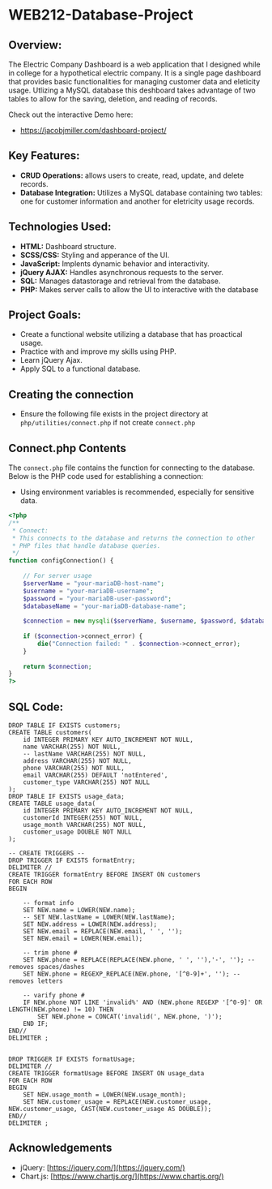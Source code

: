 # WEB212-Database-Project
## Overview:
The Electric Company Dashboard is a web application that I designed while in college for a hypothetical electric company.
It is a single page dashboard that provides basic functionalities for managing customer data and eleticity usage.
Utlizing a MySQL database this deshboard takes advantage of two tables to allow for the saving, deletion, and reading of 
records.

Check out the interactive Demo here: 
+ https://jacobjmiller.com/dashboard-project/

## Key Features:
+ **CRUD Operations:** allows users to create, read, update, and delete records.
+ **Database Integration:** Utilizes a MySQL database containing two tables: one for customer information and another for eletricity usage records.

## Technologies Used: 
+ **HTML:** Dashboard structure.
+ **SCSS/CSS:** Styling and apperance of the UI.
+ **JavaScript:** Implents dynamic behavior and interactivity.
+ **jQuery AJAX:** Handles asynchronous requests to the server.
+ **SQL:** Manages datastorage and retrieval from the database.
+ **PHP:** Makes server calls to allow the UI to interactive with the database

## Project Goals:
+ Create a functional website utilizing a database that has proactical usage.
+ Practice with and improve my skills using PHP.
+ Learn jQuery Ajax.
+ Apply SQL to a functional database.

## Creating the connection
+ Ensure the following file exists in the project directory at ```php/utilities/connect.php``` if not create ```connect.php```

## Connect.php Contents

The `connect.php` file contains the function for connecting to the database. Below is the PHP code used for establishing a connection:
- Using environment variables is recommended, especially for sensitive data.

```php
<?php
/**
 * Connect:
 * This connects to the database and returns the connection to other
 * PHP files that handle database queries.
 */
function configConnection() {
    
    // For server usage
    $serverName = "your-mariaDB-host-name";
    $username = "your-mariaDB-username";
    $password = "your-mariaDB-user-password";
    $databaseName = "your-mariaDB-database-name";
    
    $connection = new mysqli($serverName, $username, $password, $databaseName);
    
    if ($connection->connect_error) {
        die("Connection failed: " . $connection->connect_error);
    }
    
    return $connection;
}
?>
```



## SQL Code:
```-- CREATE TABLES --
DROP TABLE IF EXISTS customers;
CREATE TABLE customers(
    id INTEGER PRIMARY KEY AUTO_INCREMENT NOT NULL,
    name VARCHAR(255) NOT NULL,
    -- lastName VARCHAR(255) NOT NULL,
    address VARCHAR(255) NOT NULL,
    phone VARCHAR(255) NOT NULL,
    email VARCHAR(255) DEFAULT 'notEntered',
    customer_type VARCHAR(255) NOT NULL
);
DROP TABLE IF EXISTS usage_data;
CREATE TABLE usage_data(
    id INTEGER PRIMARY KEY AUTO_INCREMENT NOT NULL,
    customerId INTEGER(255) NOT NULL,
    usage_month VARCHAR(255) NOT NULL,
    customer_usage DOUBLE NOT NULL
);

-- CREATE TRIGGERS --
DROP TRIGGER IF EXISTS formatEntry;
DELIMITER //
CREATE TRIGGER formatEntry BEFORE INSERT ON customers
FOR EACH ROW
BEGIN

	-- format info
	SET NEW.name = LOWER(NEW.name);
    -- SET NEW.lastName = LOWER(NEW.lastName);
    SET NEW.address = LOWER(NEW.address);
    SET NEW.email = REPLACE(NEW.email, ' ', '');
    SET NEW.email = LOWER(NEW.email);
    
    -- trim phone #
    SET NEW.phone = REPLACE(REPLACE(NEW.phone, ' ', ''),'-', ''); -- removes spaces/dashes
    SET NEW.phone = REGEXP_REPLACE(NEW.phone, '[^0-9]+', ''); -- removes letters
    
    -- varify phone #
	IF NEW.phone NOT LIKE 'invalid%' AND (NEW.phone REGEXP '[^0-9]' OR LENGTH(NEW.phone) != 10) THEN
        SET NEW.phone = CONCAT('invalid(', NEW.phone, ')');
    END IF;
END//
DELIMITER ;


DROP TRIGGER IF EXISTS formatUsage;
DELIMITER //
CREATE TRIGGER formatUsage BEFORE INSERT ON usage_data
FOR EACH ROW
BEGIN
	SET NEW.usage_month = LOWER(NEW.usage_month);
    SET NEW.customer_usage = REPLACE(NEW.customer_usage, NEW.customer_usage, CAST(NEW.customer_usage AS DOUBLE));
END//
DELIMITER ;
```
## Acknowledgements
- jQuery: [https://jquery.com/](https://jquery.com/)
- Chart.js: [https://www.chartjs.org/](https://www.chartjs.org/)
